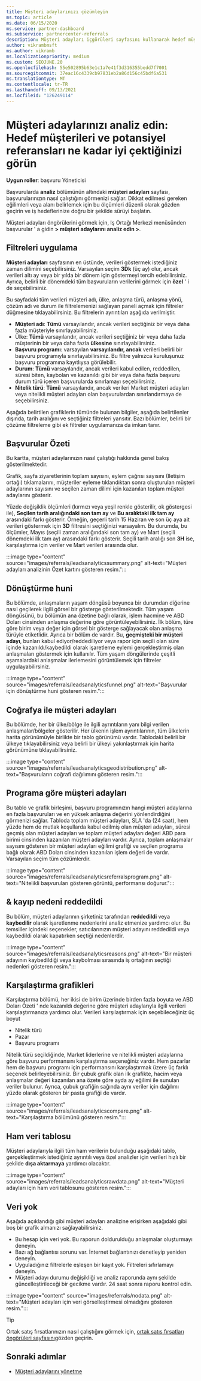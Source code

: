 ```yaml
---
title: Müşteri adaylarınızı çözümleyin
ms.topic: article
ms.date: 06/15/2020
ms.service: partner-dashboard
ms.subservice: partnercenter-referrals
description: Müşteri adayları içgörüleri sayfasını kullanarak hedef müşterilerinizin dikkatini nerede yakalamadığını ve başvuruları oluşturmayı öğrenin.
author: vikrambmsft
ms.author: vikramb
ms.localizationpriority: medium
ms.custom: SEOJUNE.20
ms.openlocfilehash: 55e502895b63e1c1a7e41f3d316355bedd7f7001
ms.sourcegitcommit: 37eac16c4339cb97831eb2a86d156c45bdf6a531
ms.translationtype: MT
ms.contentlocale: tr-TR
ms.lasthandoff: 09/13/2021
ms.locfileid: "126249114"
---
```

# <a name="analyze-your-leads---see-how-well-you-attract-target-customers-and-potential-referrals"></a>Müşteri adaylarınızı analiz edin: Hedef müşterileri ve potansiyel referansları ne kadar iyi çektiğinizi görün
<!-- 
https://go.microsoft.com/fwlink/?linkid=849120
-->

**Uygun roller**: başvuru Yöneticisi

Başvurularda **analiz** bölümünün altındaki **müşteri adayları** sayfası, başvurularınızın nasıl çalıştığını görmenizi sağlar. Dikkat edilmesi gereken eğilimleri veya alanı belirlemek için bu ölçümleri düzenli olarak gözden geçirin ve iş hedeflerinize doğru bir şekilde sürüyi başlatın.

Müşteri adayları öngörülerini görmek için, Iş Ortağı Merkezi menüsünden başvurular ' a gidin **> müşteri adaylarını analiz edin >**.

## <a name="apply-filters"></a>Filtreleri uygulama

**Müşteri adayları** sayfasının en üstünde, verileri göstermek istediğiniz zaman dilimini seçebilirsiniz. Varsayılan seçim **3Dk** (üç ay) olur, ancak verileri altı ay veya bir yılda bir dönem için göstermeyi tercih edebilirsiniz. Ayrıca, belirli bir dönemdeki tüm başvuruların verilerini görmek için **özel** ' i de seçebilirsiniz.

Bu sayfadaki tüm verileri müşteri adı, ülke, anlaşma türü, anlaşma yönü, çözüm adı ve durum ile filtrelemenizi sağlayan paneli açmak için filtreler düğmesine tıklayabilirsiniz. Bu filtrelerin ayrıntıları aşağıda verilmiştir.

- **Müşteri adı**: **Tümü** varsayılandır, ancak verileri seçtiğiniz bir veya daha fazla müşteriyle sınırlayabilirsiniz.
- Ülke: **Tümü** varsayılandır, ancak verileri seçtiğiniz bir veya daha fazla müşterinin bir veya daha fazla **ülkesine** sınırlayabilirsiniz.
- **Başvuru programı**: varsayılan **varsayılandır, ancak** verileri belirli bir başvuru programıyla sınırlayabilirsiniz. Bu filtre yalnızca kuruluşunuz başvuru programına kayıtlıysa görülebilir.
- **Durum**: **Tümü** varsayılandır, ancak verileri kabul edilen, reddedilen, süresi biten, kaybolan ve kazanıldı gibi bir veya daha fazla başvuru durum türü içeren başvurularda sınırlamayı seçebilirsiniz.
- **Nitelik türü**: **Tümü** varsayılandır, ancak verileri Market müşteri adayları veya nitelikli müşteri adayları olan başvurulardan sınırlandırmaya de seçebilirsiniz.

Aşağıda belirtilen grafiklerin tümünde bulunan bilgiler, aşağıda belirtilenler dışında, tarih aralığını ve seçtiğiniz filtreleri yansıtır. Bazı bölümler, belirli bir çözüme filtreleme gibi ek filtreler uygulamanıza da imkan tanır.

## <a name="referrals-summary"></a>Başvurular Özeti

Bu kartta, müşteri adaylarınızın nasıl çalıştığı hakkında genel bakış gösterilmektedir.

Grafik, sayfa ziyaretlerinin toplam sayısını, eylem çağrısı sayısını (Iletişim ortağı) tıklamalarını, müşteriler eyleme tıklandıktan sonra oluşturulan müşteri adaylarının sayısını ve seçilen zaman dilimi için kazanılan toplam müşteri adaylarını gösterir.

Yüzde değişiklik ölçümleri (kırmızı veya yeşil renkle gösterilir, ok göstergesi ile), **Seçilen tarih aralığındaki son tam ay** ve **Bu aralıktaki ilk tam ay** arasındaki farkı gösterir. Örneğin, geçerli tarih 15 Haziran ve son üç aya ait verileri göstermek için **3D** filtresini seçtiğinizi varsayalım. Bu durumda, bu ölçümler, Mayıs (seçili zaman aralığındaki son tam ay) ve Mart (seçili dönemdeki ilk tam ay) arasındaki farkı gösterir. Seçili tarih aralığı son **3H** ise, karşılaştırma için veriler ve Mart verileri arasında olur.

:::image type="content" source="images/referrals/leadsanalyticssummary.png" alt-text="Müşteri adayları analizinin Özet kartını gösteren resim.":::

## <a name="conversion-funnel"></a>Dönüştürme huni

Bu bölümde, anlaşmaların yaşam döngüsü boyunca bir durumdan diğerine nasıl geçilerek ilgili görsel bir gösterge gösterilmektedir. Tüm yaşam döngüsünü, bu bölümün ana özetine bağlı olarak, işlem hacmine ve ABD Doları cinsinden anlaşma değerine göre görüntüleyebilirsiniz. İlk bölüm, türe göre birim veya değer için görsel bir gösterge sağlayacak olan anlaşma türüyle etiketlidir. Ayrıca bir bölüm de vardır. Bu, **geçmişteki bir müşteri adayı**, bunları kabul ediyor/reddediliyor veya rapor için seçili olan süre içinde kazanıldı/kaybedildi olarak işaretleme eylemi gerçekleştirmiş olan anlaşmaları göstermek için kullanılır. Tüm yaşam döngülerinde çeşitli aşamalardaki anlaşmalar ilerlemesini görüntülemek için filtreler uygulayabilirsiniz.

:::image type="content" source="images/referrals/leadsanalyticsfunnel.png" alt-text="Başvurular için dönüştürme huni gösteren resim.":::

## <a name="leads-by-geography"></a>Coğrafya ile müşteri adayları

Bu bölümde, her bir ülke/bölge ile ilgili ayrıntıların yanı bilgi verilen anlaşmalar/bölgeler gösterilir. Her ülkenin işlem ayrıntılarının, tüm ülkelerin harita görünümüyle birlikte bir tablo görünümü vardır. Tablodaki belirli bir ülkeye tıklayabilirsiniz veya belirli bir ülkeyi yakınlaştırmak için harita görünümüne tıklayabilirsiniz.

:::image type="content" source="images/referrals/leadsanalyticsgeodistribution.png" alt-text="Başvuruların coğrafi dağılımını gösteren resim.":::

## <a name="leads-by-program"></a>Programa göre müşteri adayları

Bu tablo ve grafik birleşimi, başvuru programınızın hangi müşteri adaylarına en fazla başvuruları ve en yüksek anlaşma değerini yönlendirdiğini görmenizi sağlar.
Tabloda toplam müşteri adayları, SLA 'da (24 saat), hem yüzde hem de mutlak koşullarda kabul edilmiş olan müşteri adayları, süresi geçmiş olan müşteri adayları ve toplam müşteri adayları değeri ABD para birimi cinsinden kazanılan müşteri adayları vardır. Ayrıca, toplam anlaşmalar sayısını gösteren bir müşteri adayları eğilimi grafiği ve seçilen programa bağlı olarak ABD Doları cinsinden kazanılan işlem değeri de vardır. Varsayılan seçim tüm çözümlerdir.

:::image type="content" source="images/referrals/leadsanalyticsreferralsprogram.png" alt-text="Nitelikli başvuruları gösteren görüntü, performansı doğurur.":::

## <a name="declined--lost-reasons"></a>& kayıp nedeni reddedildi

Bu bölüm, müşteri adaylarının şirketiniz tarafından **reddedildi** veya **kaybedilir** olarak işaretlenme nedenlerini analiz etmenize yardımcı olur. Bu temsiller içindeki seçenekler, satıcılarınızın müşteri adayını reddedildi veya kaybedildi olarak kapatırken seçtiği nedenlerdir.

:::image type="content" source="images/referrals/leadsanalyticsreasons.png" alt-text="Bir müşteri adayının kaybedildiği veya kaybolması sırasında iş ortağının seçtiği nedenleri gösteren resim.":::

## <a name="comparison-charts"></a>Karşılaştırma grafikleri

Karşılaştırma bölümü, her ikisi de birim üzerinde birden fazla boyuta ve ABD Doları Özeti ' nde kazanıldı değerine göre müşteri adaylarıyla ilgili verileri karşılaştırmanıza yardımcı olur.
Verileri karşılaştırmak için seçebileceğiniz üç boyut

- Nitelik türü
- Pazar
- Başvuru programı

Nitelik türü seçildiğinde, Market liderlerine ve nitelikli müşteri adaylarına göre başvuru performansını karşılaştırma seçeneğiniz vardır. Hem pazarlar hem de başvuru programı için performansını karşılaştırmak üzere üç farklı seçenek belirleyebilirsiniz. Bir çubuk grafik olan ilk grafikte, hacim veya anlaşmalar değeri kazanılan ana özete göre ayda ay eğilimi ile sunulan veriler bulunur. Ayrıca, çubuk grafiğin sağında aynı veriler için dağılımı yüzde olarak gösteren bir pasta grafiği de vardır.

:::image type="content" source="images/referrals/leadsanalyticscompare.png" alt-text="Karşılaştırma bölümünü gösteren resim.":::

## <a name="raw-data-table"></a>Ham veri tablosu

Müşteri adaylarıyla ilgili tüm ham verilerin bulunduğu aşağıdaki tablo, gerçekleştirmek istediğiniz ayrıntılı veya özel analizler için verileri hızlı bir şekilde **dışa aktarmaya** yardımcı olacaktır.

:::image type="content" source="images/referrals/leadsanalyticsrawdata.png" alt-text="Müşteri adayları için ham veri tablosunu gösteren resim.":::

## <a name="no-data"></a>Veri yok

Aşağıda açıklandığı gibi müşteri adayları analizine erişirken aşağıdaki gibi boş bir grafik almanızı sağlayabilirsiniz.

- Bu hesap için veri yok. Bu raporun doldurulduğu anlaşmalar oluşturmayı deneyin.
- Bazı ağ bağlantısı sorunu var. İnternet bağlantınızı denetleyip yeniden deneyin.
- Uyguladığınız filtrelerle eşleşen bir kayıt yok. Filtreleri sıfırlamayı deneyin.
- Müşteri adayı durumu değişikliği ve analiz raporunda aynı şekilde güncelleştirileceği bir gecikme vardır. 24 saat sonra raporu kontrol edin.

:::image type="content" source="images/referrals/nodata.png" alt-text="Müşteri adayları için veri görselleştirmesi olmadığını gösteren resim.":::

> [!TIP]
> Ortak satış fırsatlarınızın nasıl çalıştığını görmek için, [ortak satış fırsatları öngörüleri sayfasını](referral-insights.md)gözden geçirin.

## <a name="next-steps"></a>Sonraki adımlar

- [Müşteri adaylarını yönetme](manage-leads.md)
